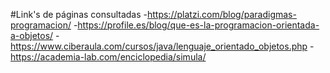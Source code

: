 #Link's de páginas consultadas
-<https://platzi.com/blog/paradigmas-programacion/>
-<https://profile.es/blog/que-es-la-programacion-orientada-a-objetos/>
-<https://www.ciberaula.com/cursos/java/lenguaje_orientado_objetos.php>
-<https://academia-lab.com/enciclopedia/simula/>
